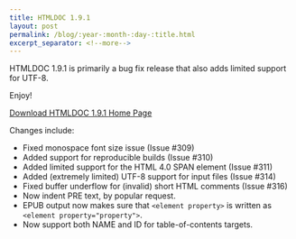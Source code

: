 ```yaml
---
title: HTMLDOC 1.9.1
layout: post
permalink: /blog/:year-:month-:day-:title.html
excerpt_separator: <!--more-->
---
```


HTMLDOC 1.9.1 is primarily a bug fix release that also adds limited support for
UTF-8.

Enjoy!

<a class="btn btn-primary" href="https://github.com/michaelrsweet/mxml/releases/tag/v1.9.1">Download HTMLDOC 1.9.1 <span class="glyphicon glyphicon-download-alt" aria-hidden="true"></span></a>
<a class="btn btn-default" href="/htmldoc/index.html">Home Page <span class="glyphicon glyphicon-home" aria-hidden="true"></span></a>

<!--more-->

Changes include:

- Fixed monospace font size issue (Issue #309)
- Added support for reproducible builds (Issue #310)
- Added limited support for the HTML 4.0 SPAN element (Issue #311)
- Added (extremely limited) UTF-8 support for input files (Issue #314)
- Fixed buffer underflow for (invalid) short HTML comments (Issue #316)
- Now indent PRE text, by popular request.
- EPUB output now makes sure that `<element property>` is written as
  `<element property="property">`.
- Now support both NAME and ID for table-of-contents targets.
